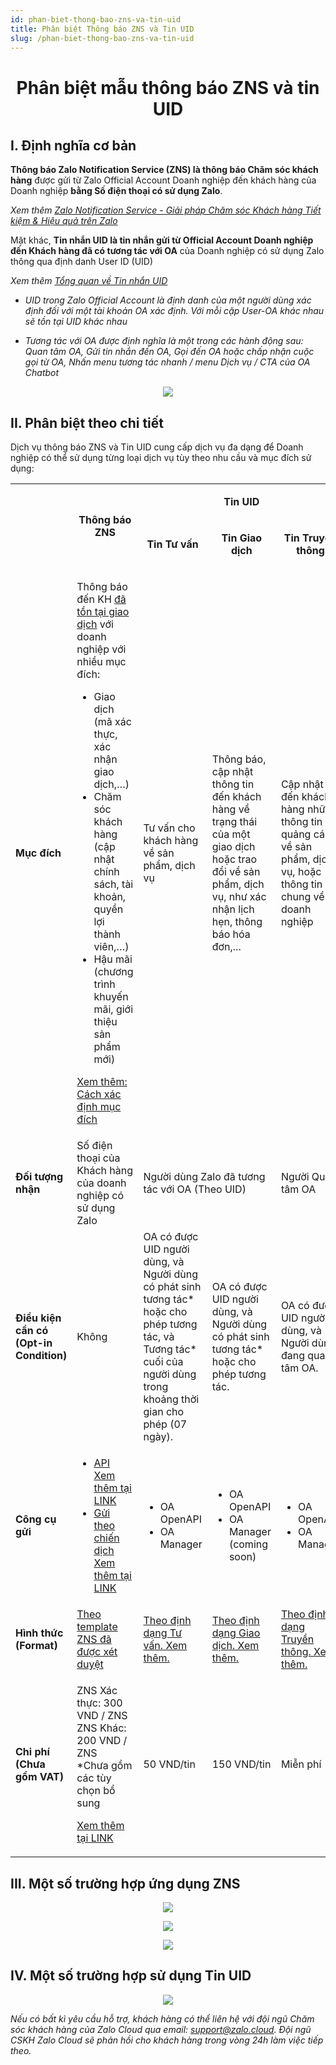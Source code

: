 ```yaml
---
id: phan-biet-thong-bao-zns-va-tin-uid
title: Phân biệt Thông báo ZNS và Tin UID
slug: /phan-biet-thong-bao-zns-va-tin-uid
---
```


# <p align="center">Phân biệt mẫu thông báo ZNS và tin UID</p>

## I. Định nghĩa cơ bản

**Thông báo Zalo Notification Service (ZNS) là thông báo Chăm sóc khách hàng** được gửi từ Zalo Official Account Doanh nghiệp đến khách hàng của Doanh nghiệp **bằng Số điện thoại có sử dụng Zalo**.

_Xem thêm_ [_Zalo Notification Service - Giải pháp Chăm sóc Khách hàng Tiết kiệm & Hiệu quả trên Zalo_](https://zalo.cloud/zns)

Mặt khác, **Tin nhắn UID là tin nhắn gửi từ Official Account Doanh nghiệp đến Khách hàng đã có tương tác với OA** của Doanh nghiệp có sử dụng Zalo thông qua định danh User ID (UID)

_Xem thêm_ [_Tổng quan về Tin nhắn UID_](https://developers.zalo.me/docs/official-account/tin-nhan/tong-quan)

- _UID trong Zalo Official Account là định danh của một người dùng xác định đối với một tài khoản OA xác định. Với mỗi cặp User-OA khác nhau sẽ tồn tại UID khác nhau_

- _Tương tác với OA được định nghĩa là một trong các hành động sau: Quan tâm OA, Gửi tin nhắn đến OA, Gọi đến OA hoặc chấp nhận cuộc gọi từ OA, Nhấn menu tương tác nhanh / menu Dịch vụ / CTA của OA Chatbot_

<p align="center">
  <img src="https://stc-oa.zdn.vn/uploads/e43edff97adce6a8a03a680c9b347642.png" />
</p>

## II. Phân biệt theo chi tiết

Dịch vụ thông báo ZNS và Tin UID cung cấp dịch vụ đa dạng để Doanh nghiệp có thể sử dụng từng loại dịch vụ tùy theo nhu cầu và mục đích sử dụng:

<div class="table">
<table>
  <tbody>
    <tr>
      <td rowspan="2">&nbsp;</td>
      <td rowspan="2">
        <p style="text-align:center;">
          <strong>Thông báo ZNS</strong>
        </p>
      </td>
      <td colspan="3">
        <p style="text-align:center;">
          <strong>Tin UID</strong>
        </p>
      </td>
    </tr>
    <tr>
      <td>
        <p style="text-align:center;">
          <strong>Tin Tư vấn</strong>
        </p>
      </td>
      <td>
        <p style="text-align:center;">
          <strong>Tin Giao dịch</strong>
        </p>
      </td>
      <td>
        <p style="text-align:center;">
          <strong>Tin Truyền thông</strong>
        </p>
      </td>
    </tr>
    <tr>
      <td>
        <strong>Mục đích</strong>
      </td>
      <td>
        <p>
          Thông báo đến KH <u>đã tồn tại giao dịch</u> với doanh nghiệp với
          nhiều mục đích:
        </p>
        <ul>
          <li>Giao dịch (mã xác thực, xác nhận giao dịch,…)</li>
          <li>
            Chăm sóc khách hàng (cập nhật chính sách, tài khoản, quyền lợi thành
            viên,…)
          </li>
          <li>Hậu mãi (chương trình khuyến mãi, giới thiệu sản phẩm mới)</li>
        </ul>
        <p>
          <a href="Thiết%20lập%20mục%20đích%20gửi%20khi%20tạo%20mẫu%20ZNS">
            Xem thêm: Cách xác định mục đích
          </a>
        </p>
      </td>
      <td>Tư vấn cho khách hàng về sản phẩm, dịch vụ</td>
      <td>
        Thông báo, cập nhật thông tin đến khách hàng về trạng thái của một giao
        dịch hoặc trao đổi về sản phẩm, dịch vụ, như xác nhận lịch hẹn, thông
        báo hóa đơn,...
      </td>
      <td>
        Cập nhật đến khách hàng những thông tin quảng cáo về sản phẩm, dịch vụ,
        hoặc thông tin chung về doanh nghiệp
      </td>
    </tr>
    <tr>
      <td>
        <strong>Đối tượng nhận</strong>
      </td>
      <td>Số điện thoại của Khách hàng của doanh nghiệp có sử dụng Zalo</td>
      <td colspan="2">Người dùng Zalo đã tương tác với OA (Theo UID)</td>
      <td>Người Quan tâm OA</td>
    </tr>
    <tr>
      <td>
        <strong>Điều kiện cần có</strong>
        <br />
        <strong>(Opt-in Condition)</strong>
      </td>
      <td>Không</td>
      <td>
        OA có được UID người dùng, và
        <br />
        Người dùng có phát sinh tương tác* hoặc cho phép tương tác, và
        <br />
        Tương tác* cuối của người dùng trong khoảng thời gian cho phép (07
        ngày).
      </td>
      <td>
        OA có được UID người dùng, và
        <br />
        Người dùng có phát sinh tương tác* hoặc cho phép tương tác.
      </td>
      <td>
        OA có được UID người dùng, và
        <br />
        Người dùng đang quan tâm OA.
      </td>
    </tr>
    <tr>
      <td>
        <strong>Công cụ gửi</strong>
      </td>
      <td>
        <ul>
          <li>
            <a
              target="_blank"
              rel="noopener noreferrer"
              href="https://developers.zalo.me/docs/zalo-notification-service/bat-dau/gioi-thieu-zalo-notification-service-api"
            >
              API
            </a>
            <br />
            <a
              target="_blank"
              rel="noopener noreferrer"
              href="https://developers.zalo.me/docs/zalo-notification-service/bat-dau/gioi-thieu-zalo-notification-service-api"
            >
              Xem thêm tại LINK
            </a>
          </li>
          <li>
            <a
              target="_blank"
              rel="noopener noreferrer"
              href="https://zalo.cloud/blog/huong-dan-su-dung-tinh-nang-gui-zns-theo-chien-dich-khong-can-thong-qua-api/pdujnyqpydqrepnq"
            >
              Gửi theo chiến dịch
            </a>
            <br />
            <a
              target="_blank"
              rel="noopener noreferrer"
              href="https://zalo.cloud/blog/huong-dan-su-dung-tinh-nang-gui-zns-theo-chien-dich-khong-can-thong-qua-api/pdujnyqpydqrepnq"
            >
              Xem thêm tại LINK
            </a>
          </li>
        </ul>
      </td>
      <td>
        <ul>
          <li>OA OpenAPI</li>
          <li>OA Manager</li>
        </ul>
      </td>
      <td>
        <ul>
          <li>OA OpenAPI</li>
          <li>OA Manager (coming soon)</li>
        </ul>
      </td>
      <td>
        <ul>
          <li>OA OpenAPI</li>
          <li>OA Manager</li>
        </ul>
      </td>
    </tr>
    <tr>
      <td>
        <strong>Hình thức (Format)</strong>
      </td>
      <td>
        <a
          target="_blank"
          rel="noopener noreferrer"
          href="https://account.zalo.cloud/tool/zns/manage/template?sort=1&amp;status=4"
        >
          Theo template ZNS đã được xét duyệt
        </a>
      </td>
      <td>
        <a
          target="_blank"
          rel="noopener noreferrer"
          href="https://stc-developers.zdn.vn/docs/v2/official-account/tin-nhan/tin-tu-van/gui-tin-tu-van-dang-van-ban"
        >
          Theo định dạng Tư vấn. Xem thêm.
        </a>
      </td>
      <td>
        <a
          target="_blank"
          rel="noopener noreferrer"
          href="https://stc-developers.zdn.vn/docs/v2/official-account/tin-nhan/tin-giao-dich/gui-tin-giao-dich"
        >
          Theo định dạng Giao dịch. Xem thêm.
        </a>
      </td>
      <td>
        <a
          target="_blank"
          rel="noopener noreferrer"
          href="https://stc-developers.zdn.vn/docs/v2/official-account/tin-nhan/tin-truyen-thong/gui-tin-truyen-thong-ca-nhan"
        >
          Theo định dạng Truyền thông. Xem thêm.
        </a>
      </td>
    </tr>
    <tr>
      <td>
        <strong>Chi phí</strong>
        <br />
        <strong>(Chưa gồm VAT)</strong>
      </td>
      <td>
        <p>
          ZNS Xác thực: 300 VND / ZNS
          <br />
          ZNS Khác: 200 VND / ZNS
          <br />
          *Chưa gồm các tùy chọn bổ sung
        </p>
        <p>
          <a
            target="_blank"
            rel="noopener noreferrer"
            href="https://zalo.cloud/zns/pricing"
          >
            Xem thêm tại LINK
          </a>
        </p>
      </td>
      <td>50 VND/tin</td>
      <td>150 VND/tin</td>
      <td>Miễn phí</td>
    </tr>
  </tbody>
</table>
</div>

## III. Một số trường hợp ứng dụng ZNS

<p align="center">
  <img src="https://stc-oa.zdn.vn/uploads/fe12844e8136aedbf9de497cb23b2280.png" />
</p>

<p align="center">
  <img src="https://stc-oa.zdn.vn/uploads/6c5f0fa13650452167552f421536c387.png" />
</p>

<p align="center">
  <img src="https://stc-oa.zdn.vn/uploads/4565c49f8bc9f5de67ba8bf4d3855105.png" />
</p>

## IV. Một số trường hợp sử dụng Tin UID

<p align="center">
  <img src="https://stc-oa.zdn.vn/uploads/39eed5a495e2580694b1aa165203f8a8.png" />
</p>

_Nếu có bất kì yêu cầu hỗ trợ, khách hàng có thể liên hệ với đội ngũ Chăm sóc khách hàng của Zalo Cloud qua email:_ [_support@zalo.cloud_](mailto:support@zalo.cloud)_. Đội ngũ CSKH Zalo Cloud sẽ phản hồi cho khách hàng trong vòng 24h làm việc tiếp theo._
